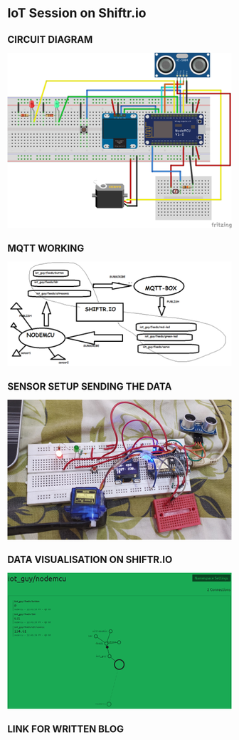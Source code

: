 # IoT Session on Shiftr.io

## CIRCUIT DIAGRAM

![](img/mqtt1.png)


## MQTT WORKING

![](img/Shiftr_session.png)


## SENSOR SETUP SENDING THE DATA

![](img/sensor_setup.jpg)


## DATA VISUALISATION ON SHIFTR.IO

![](img/shiftr.png)


## LINK FOR WRITTEN BLOG


